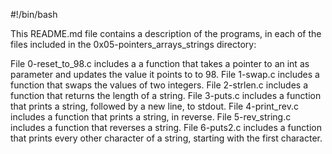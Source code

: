 #!/bin/bash

This README.md file contains a description of the programs, in each of the files included in the 0x05-pointers_arrays_strings directory:

File 0-reset_to_98.c includes a a function that takes a pointer to an int as parameter and updates the value it points to to 98.
File 1-swap.c includes a function that swaps the values of two integers.
File 2-strlen.c includes a function that returns the length of a string.
File 3-puts.c includes a function that prints a string, followed by a new line, to stdout.
File 4-print_rev.c includes a function that prints a string, in reverse.
File 5-rev_string.c includes a function that reverses a string.
File 6-puts2.c includes a function that prints every other character of a string, starting with the first character.
